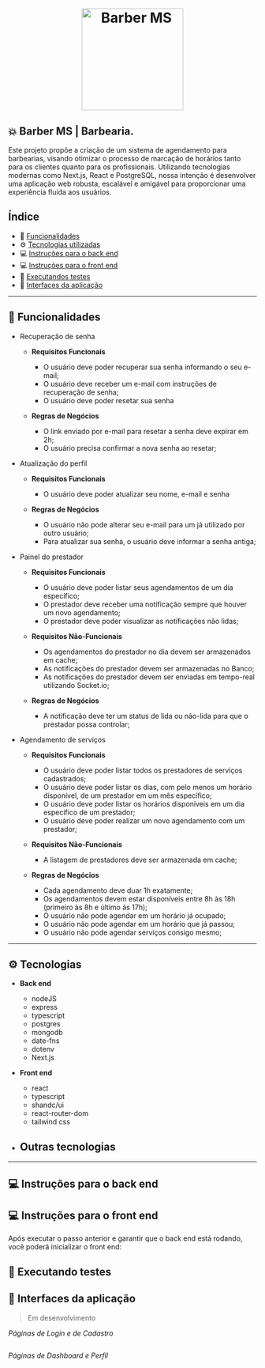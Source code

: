 <h1 align="center">
  <img width="206" alt="Barber MS" src="https://drive.google.com/file/d/1bTEDNeuH-KfvmaLtre8R5COAL9jZ7Gmd/view?usp=sharing">
</h1>

## 💥 Barber MS | Barbearia.

Este projeto propõe a criação de um sistema de agendamento para barbearias, visando otimizar o processo de marcação de horários tanto para os clientes quanto para os profissionais. Utilizando tecnologias modernas como Next.js, React e PostgreSQL, nossa intenção é desenvolver uma aplicação web robusta, escalável e amigável para proporcionar uma experiência fluida aos usuários.

## Índice
- 🚀 [Funcionalidades](#-funcionalidades)
- ⚙ [Tecnologias utilizadas](#-tecnologias)
- 💻 [Instruções para o back end](#-instruções-para-o-back-end)
- 💻 [Instruções para o front end](#-instruções-para-o-front-end)
- 🐞 [Executandos testes](#-executando-testes)
- 📸 [Interfaces da aplicação](#-interfaces-da-aplicação)

---

## 🚀 Funcionalidades
- Recuperação de senha
  - **Requisitos Funcionais**
    - O usuário deve poder recuperar sua senha informando o seu e-mail;
    - O usuário deve receber um e-mail com instruções de recuperação de senha;
    - O usuário deve poder resetar sua senha

  - **Regras de Negócios**
    - O link enviado por e-mail para resetar a senha deve expirar em 2h;
    - O usuário precisa confirmar a nova senha ao resetar;

- Atualização do perfil
  - **Requisitos Funcionais**
    - O usuário deve poder atualizar seu nome, e-mail e senha

  - **Regras de Negócios**
    - O usuário não pode alterar seu e-mail para um já utilizado por outro usuário;
    - Para atualizar sua senha, o usuário deve informar a senha antiga;

- Painel do prestador
  - **Requisitos Funcionais**
    - O usuário deve poder listar seus agendamentos de um dia específico;
    - O prestador deve receber uma notificação sempre que houver um novo agendamento;
    - O prestador deve poder visualizar as notificações não lidas;

  - **Requisitos Não-Funcionais**
    - Os agendamentos do prestador no dia devem ser armazenados em cache;
    - As notificações do prestador devem ser armazenadas no Banco;
    - As notificações do prestador devem ser enviadas em tempo-real utilizando Socket.io;

  - **Regras de Negócios**
    - A notificação deve ter um status de lida ou não-lida para que o prestador possa controlar;

- Agendamento de serviços
  - **Requisitos Funcionais**
    - O usuário deve poder listar todos os prestadores de serviços cadastrados;
    - O usuário deve poder listar os dias, com pelo menos um horário disponível, de um prestador em um mês específico;
    - O usuário deve poder listar os horários disponíveis em um dia específico de um prestador;
    - O usuário deve poder realizar um novo agendamento com um prestador;

  - **Requisitos Não-Funcionais**
    - A listagem de prestadores deve ser armazenada em cache;

  - **Regras de Negócios**
    - Cada agendamento deve duar 1h exatamente;
    - Os agendamentos devem estar disponíveis entre 8h às 18h (primeiro às 8h e último às 17h);
    - O usuário não pode agendar em um horário já ocupado;
    - O usuário não pode agendar em um horário que já passou;
    - O usuário não pode agendar serviços consigo mesmo;
---

## ⚙ Tecnologias
  - **Back end**
    - nodeJS
    - express
    - typescript
    - postgres
    - mongodb
    - date-fns
    - dotenv
    - Next.js

  - **Front end**
    - react
    - typescript
    - shandc/ui
    - react-router-dom
    - tailwind css

  - **Outras tecnologias**
    - 
    
---

## 💻 Instruções para o back end



## 💻 Instruções para o front end
 
  Após executar o passo anterior e garantir que o back end está rodando, você poderá inicializar o front end:



## 🐞 Executando testes



## 📸 Interfaces da aplicação
  > Em desenvolvimento

*Páginas de Login e de Cadastro*

<img src="" />

*Páginas de Dashboard e Perfil*

<img src="" />
 
